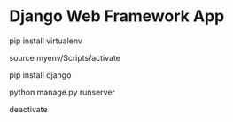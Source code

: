 # Django Web Framework App

pip install virtualenv

source myenv/Scripts/activate

pip install django

python manage.py runserver

deactivate
